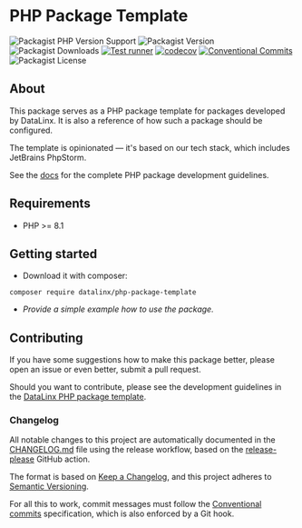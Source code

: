 # PHP Package Template

![Packagist PHP Version Support](https://img.shields.io/packagist/php-v/datalinx/php-package-template)
![Packagist Version](https://img.shields.io/packagist/v/datalinx/php-package-template)
![Packagist Downloads](https://img.shields.io/packagist/dt/datalinx/php-package-template)
[![Test runner](https://github.com/DataLinx/php-package-template/actions/workflows/test-runner.yml/badge.svg)](https://github.com/DataLinx/php-package-template/actions/workflows/test-runner.yml)
[![codecov](https://codecov.io/gh/DataLinx/php-package-template/graph/badge.svg?token=1HKSY5O6IW)](https://codecov.io/gh/DataLinx/php-package-template)
[![Conventional Commits](https://img.shields.io/badge/Conventional%20Commits-1.0.0-%23FE5196?logo=conventionalcommits&logoColor=white)](https://conventionalcommits.org)
![Packagist License](https://img.shields.io/packagist/l/datalinx/php-package-template)

## About
This package serves as a PHP package template for packages developed by DataLinx. It is also a reference of how such a package should be configured.

The template is opinionated — it's based on our tech stack, which includes JetBrains PhpStorm.

See the [docs](docs/Documentation.md) for the complete PHP package development guidelines. 

## Requirements
- PHP >= 8.1

## Getting started
* Download it with composer:
```shell
composer require datalinx/php-package-template
````
* _Provide a simple example how to use the package._

## Contributing
If you have some suggestions how to make this package better, please open an issue or even better, submit a pull request.

Should you want to contribute, please see the development guidelines in the [DataLinx PHP package template](https://github.com/DataLinx/php-package-template).

### Changelog
All notable changes to this project are automatically documented in the [CHANGELOG.md](CHANGELOG.md) file using the release workflow, based on the [release-please](https://github.com/googleapis/release-please) GitHub action.

The format is based on [Keep a Changelog](https://keepachangelog.com/en/1.0.0/),
and this project adheres to [Semantic Versioning](https://semver.org/spec/v2.0.0.html).

For all this to work, commit messages must follow the [Conventional commits](https://www.conventionalcommits.org/) specification, which is also enforced by a Git hook.
